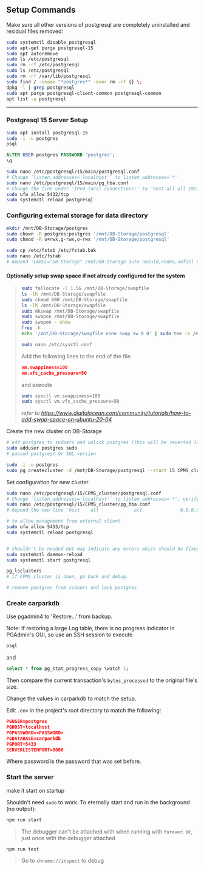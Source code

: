 ## Setup Commands

Make sure all other versions of postgresql are completely uninstalled and residual files removed:
```bash
sudo systemctl disable postgresql
sudo apt-get purge postgresql-15
sudo apt autoremove 
sudo ls /etc/postgresql
sudo rm -rf /etc/postgresql
sudo ls /etc/postgresql
sudo rm -rf /var/lib/postgresql
sudo find / -iname "*postgres*" -exec rm -rf {} \;
dpkg -l | grep postgresql
sudo apt purge postgresql-client-common postgresql-common 
apt list -a postgresql
```
---
### Postgresql 15 Server Setup
```bash
sudo apt install postgresql-15
sudo -i -u postgres
psql
```
```sql
ALTER USER postgres PASSWORD 'postgres';
\q
```
```bash
sudo nano /etc/postgresql/15/main/postgresql.conf
# Change `listen_addresses='localhost'` to listen_addresses='*'
sudo nano /etc/postgresql/15/main/pg_hba.conf
# Change the line under 'IPv4 local connections:' to 'host all all 192.168.0.0/24 scram-sha-256'
sudo ufw allow 5432/tcp
sudo systemctl reload postgresql
```

### Configuring external storage for data directory
```bash
mkdir /mnt/DB-Storage/postgres
sudo chown -R postgres:postgres '/mnt/DB-Storage/postgresql'
sudo chmod -R u+rwx,g-rwx,o-rwx '/mnt/DB-Storage/postgresql'

sudo cp /etc/fstab /etc/fstab.bak
sudo nano /etc/fstab
# Append 'LABEL="DB-Storage" /mnt/DB-Storage auto nosuid,nodev,nofail 0 0'
```

#### Optionally setup swap space if not already configured for the system
> ```bash
> sudo fallocate -l 1.5G /mnt/DB-Storage/swapfile
> ls -lh /mnt/DB-Storage/swapfile
> sudo chmod 600 /mnt/DB-Storage/swapfile
> ls -lh /mnt/DB-Storage/swapfile
> sudo mkswap /mnt/DB-Storage/swapfile
> sudo swapon /mnt/DB-Storage/swapfile
> sudo swapon --show
> free -h
> echo '/mnt/DB-Storage/swapfile none swap sw 0 0' | sudo tee -a /etc/fstab
> 
> sudo nano /etc/sysctl.conf
> ```
> Add the following lines to the end of the file
> 
> ```json
> vm.swappiness=100
> vm.vfs_cache_pressure=50
> ```
> and execute
> ```bash
> sudo sysctl vm.swappiness=100
> sudo sysctl vm.vfs_cache_pressure=50
> ```
> _refer to https://www.digitalocean.com/community/tutorials/how-to-add-swap-space-on-ubuntu-20-04_

Create the new cluster on DB-Storage
```bash
# add postgres to sudoers and unlock postgres (this will be reverted later)
sudo adduser postgres sudo
# passwd postgres? Or SQL version

sudo -i -u postgres
sudo pg_createcluster -d /mnt/DB-Storage/postgresql --start 15 CPMS_cluster -- --auth=password --pwprompt
```

Set configuration for new cluster

```bash
sudo nano /etc/postgresql/15/CPMS_cluster/postgresql.conf
# Change `listen_addresses='localhost'` to listen_addresses='*', verify data directory, note port 5433
sudo nano /etc/postgresql/15/CPMS_cluster/pg_hba.conf
# Append the new line 'host    all             all              0.0.0.0/0                       md5'

# to allow management from external client
sudo ufw allow 5433/tcp
sudo systemctl reload postgresql


# shouldn't be needed but may indicate any errors which should be fixed at this stage
sudo systemctl daemon-reload
sudo systemctl start postgresql

pg_lsclusters
# if CPMS_cluster is down, go back and debug.

# remove postgres from sudoers and lock postgres

```

### Create carparkdb
Use pgadmin4 to 'Restore...' from backup.

Note: If restoring a large Log table, there is no progress indicator in PGAdmin's GUI, so use an SSH session to execute
```bash
psql
```
and 
```sql
select * from pg_stat_progress_copy \watch 1;
```
Then compare the current transaction's `bytes_processed` to the original file's size.


Change the values in carparkdb to match the setup.

Edit `.env` in the project's root directory to match the following:
```json
PGUSER=postgres
PGHOST=localhost
PGPASSWORD=<PASSWORD>
PGDATABASE=carparkdb
PGPORT=5433
SERVERLISTENPORT=8000
```
Where password is the password that was set before.

### Start the server
make it start on startup

Shouldn't need `sudo` to work. To eternally start and run in the background (no output):

```bash
npm run start
```
> The debugger can't be attached with when running with `forever`.
or, just once with the debugger attached
```bash
npm run test
```
> Go to `chrome://inspect` to debug